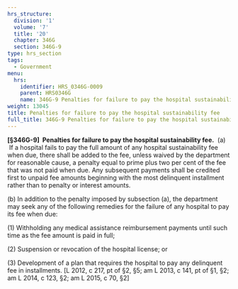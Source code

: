 ```yaml
---
hrs_structure:
  division: '1'
  volume: '7'
  title: '20'
  chapter: 346G
  section: 346G-9
type: hrs_section
tags:
  - Government
menu:
  hrs:
    identifier: HRS_0346G-0009
    parent: HRS0346G
    name: 346G-9 Penalties for failure to pay the hospital sustainability fee
weight: 13045
title: Penalties for failure to pay the hospital sustainability fee
full_title: 346G-9 Penalties for failure to pay the hospital sustainability fee
---
```

**[§346G-9]  Penalties for failure to pay the hospital sustainability fee.**  (a)  If a hospital fails to pay the full amount of any hospital sustainability fee when due, there shall be added to the fee, unless waived by the department for reasonable cause, a penalty equal to prime plus two per cent of the fee that was not paid when due. Any subsequent payments shall be credited first to unpaid fee amounts beginning with the most delinquent installment rather than to penalty or interest amounts.

(b) In addition to the penalty imposed by subsection (a), the department may seek any of the following remedies for the failure of any hospital to pay its fee when due:

(1) Withholding any medical assistance reimbursement payments until such time as the fee amount is paid in full;

(2) Suspension or revocation of the hospital license; or

(3) Development of a plan that requires the hospital to pay any delinquent fee in installments. [L 2012, c 217, pt of §2, §5; am L 2013, c 141, pt of §1, §2; am L 2014, c 123, §2; am L 2015, c 70, §2]